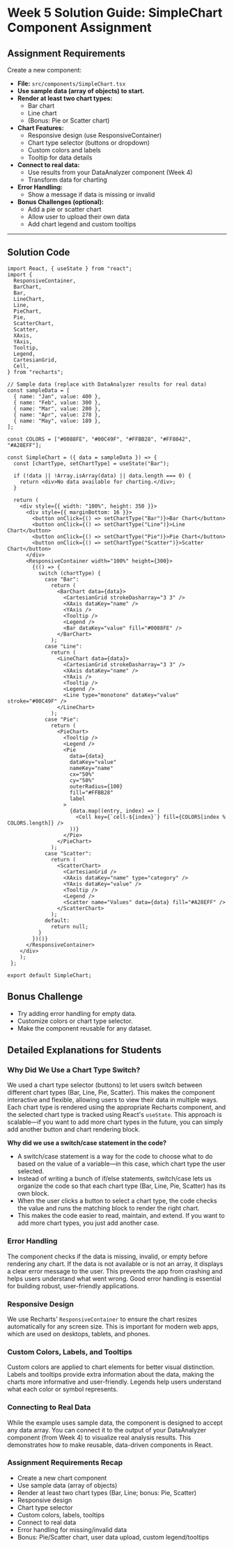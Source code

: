 # Week 5 Solution Guide: SimpleChart Component Assignment

## Assignment Requirements
Create a new component:

- **File:** `src/components/SimpleChart.tsx`
- **Use sample data (array of objects) to start.**
- **Render at least two chart types:**
  - Bar chart
  - Line chart
  - (Bonus: Pie or Scatter chart)
- **Chart Features:**
  - Responsive design (use ResponsiveContainer)
  - Chart type selector (buttons or dropdown)
  - Custom colors and labels
  - Tooltip for data details
- **Connect to real data:**
  - Use results from your DataAnalyzer component (Week 4)
  - Transform data for charting
- **Error Handling:**
  - Show a message if data is missing or invalid
- **Bonus Challenges (optional):**
  - Add a pie or scatter chart
  - Allow user to upload their own data
  - Add chart legend and custom tooltips

---

## Solution Code
```tsx
import React, { useState } from "react";
import {
  ResponsiveContainer,
  BarChart,
  Bar,
  LineChart,
  Line,
  PieChart,
  Pie,
  ScatterChart,
  Scatter,
  XAxis,
  YAxis,
  Tooltip,
  Legend,
  CartesianGrid,
  Cell,
} from "recharts";

// Sample data (replace with DataAnalyzer results for real data)
const sampleData = [
  { name: "Jan", value: 400 },
  { name: "Feb", value: 300 },
  { name: "Mar", value: 200 },
  { name: "Apr", value: 278 },
  { name: "May", value: 189 },
];

const COLORS = ["#0088FE", "#00C49F", "#FFBB28", "#FF8042", "#A28EFF"];

const SimpleChart = ({ data = sampleData }) => {
  const [chartType, setChartType] = useState("Bar");

  if (!data || !Array.isArray(data) || data.length === 0) {
    return <div>No data available for charting.</div>;
  }

  return (
    <div style={{ width: "100%", height: 350 }}>
      <div style={{ marginBottom: 16 }}>
        <button onClick={() => setChartType("Bar")}>Bar Chart</button>
        <button onClick={() => setChartType("Line")}>Line Chart</button>
        <button onClick={() => setChartType("Pie")}>Pie Chart</button>
        <button onClick={() => setChartType("Scatter")}>Scatter Chart</button>
      </div>
      <ResponsiveContainer width="100%" height={300}>
        {(() => {
          switch (chartType) {
            case "Bar":
              return (
                <BarChart data={data}>
                  <CartesianGrid strokeDasharray="3 3" />
                  <XAxis dataKey="name" />
                  <YAxis />
                  <Tooltip />
                  <Legend />
                  <Bar dataKey="value" fill="#0088FE" />
                </BarChart>
              );
            case "Line":
              return (
                <LineChart data={data}>
                  <CartesianGrid strokeDasharray="3 3" />
                  <XAxis dataKey="name" />
                  <YAxis />
                  <Tooltip />
                  <Legend />
                  <Line type="monotone" dataKey="value" stroke="#00C49F" />
                </LineChart>
              );
            case "Pie":
              return (
                <PieChart>
                  <Tooltip />
                  <Legend />
                  <Pie
                    data={data}
                    dataKey="value"
                    nameKey="name"
                    cx="50%"
                    cy="50%"
                    outerRadius={100}
                    fill="#FFBB28"
                    label
                  >
                    {data.map((entry, index) => (
                      <Cell key={`cell-${index}`} fill={COLORS[index % COLORS.length]} />
                    ))}
                  </Pie>
                </PieChart>
              );
            case "Scatter":
              return (
                <ScatterChart>
                  <CartesianGrid />
                  <XAxis dataKey="name" type="category" />
                  <YAxis dataKey="value" />
                  <Tooltip />
                  <Legend />
                  <Scatter name="Values" data={data} fill="#A28EFF" />
                </ScatterChart>
              );
            default:
              return null;
          }
        })()}
      </ResponsiveContainer>
    </div>
    );
 };

export default SimpleChart;
```

## Bonus Challenge
- Try adding error handling for empty data.
- Customize colors or chart type selector.
- Make the component reusable for any dataset.

## Detailed Explanations for Students

### Why Did We Use a Chart Type Switch?
We used a chart type selector (buttons) to let users switch between different chart types (Bar, Line, Pie, Scatter). This makes the component interactive and flexible, allowing users to view their data in multiple ways. Each chart type is rendered using the appropriate Recharts component, and the selected chart type is tracked using React's `useState`. This approach is scalable—if you want to add more chart types in the future, you can simply add another button and chart rendering block.


**Why did we use a switch/case statement in the code?**
- A switch/case statement is a way for the code to choose what to do based on the value of a variable—in this case, which chart type the user selected.
- Instead of writing a bunch of if/else statements, switch/case lets us organize the code so that each chart type (Bar, Line, Pie, Scatter) has its own block.
- When the user clicks a button to select a chart type, the code checks the value and runs the matching block to render the right chart.
- This makes the code easier to read, maintain, and extend. If you want to add more chart types, you just add another case.

### Error Handling
The component checks if the data is missing, invalid, or empty before rendering any chart. If the data is not available or is not an array, it displays a clear error message to the user. This prevents the app from crashing and helps users understand what went wrong. Good error handling is essential for building robust, user-friendly applications.

### Responsive Design
We use Recharts' `ResponsiveContainer` to ensure the chart resizes automatically for any screen size. This is important for modern web apps, which are used on desktops, tablets, and phones.

### Custom Colors, Labels, and Tooltips
Custom colors are applied to chart elements for better visual distinction. Labels and tooltips provide extra information about the data, making the charts more informative and user-friendly. Legends help users understand what each color or symbol represents.

### Connecting to Real Data
While the example uses sample data, the component is designed to accept any data array. You can connect it to the output of your DataAnalyzer component (from Week 4) to visualize real analysis results. This demonstrates how to make reusable, data-driven components in React.

### Assignment Requirements Recap
- Create a new chart component
- Use sample data (array of objects)
- Render at least two chart types (Bar, Line; bonus: Pie, Scatter)
- Responsive design
- Chart type selector
- Custom colors, labels, tooltips
- Connect to real data
- Error handling for missing/invalid data
- Bonus: Pie/Scatter chart, user data upload, custom legend/tooltips